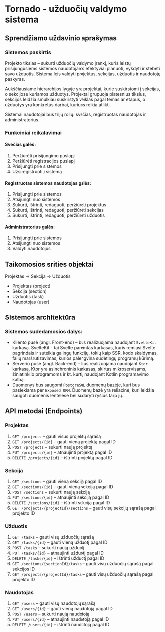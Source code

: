 # Tornado - užduočių valdymo sistema

## Sprendžiamo uždavinio aprašymas

### Sistemos paskirtis

Projekto tikslas – sukurti užduočių valdymo įrankį, kuris leistų prisijungusiems sistemos naudotojams efektyviai planuoti, vykdyti ir stebėti savo užduotis. Sistema leis valdyti projektus, sekcijas, užduotis ir naudotojų paskyras.

Aukščiausiame hierarchijos lygyje yra projektai, kurie suskirstomi į sekcijas, o sekcijose kuriamos užduotys. Projektai grupuoja platesnius tikslus, sekcijos leidžia smulkiau suskirstyti veiklas pagal temas ar etapus, o užduotys yra konkretūs darbai, kuriuos reikia atlikti.

Sistemai naudotojai bus trijų rolių: svečias, registruotas naudotojas ir administratorius.

### Funkciniai reikalavimai

#### Svečias galės:

1. Peržiūrėti prisijungimo puslapį
2. Peržiūrėti registracijos puslapį
3. Prisijungti prie sistemos
4. Užsiregistruoti į sistemą

<a></a>

#### Registruotas sistemos naudotojas galės:

1. Prisijungti prie sistemos
2. Atsijungti nuo sistemos
3. Sukurti, ištrinti, redaguoti, peržiūrėti projektus
4. Sukurti, ištrinti, redaguoti, peržiūrėti sekcijas
5. Sukurti, ištrinti, redaguoti, peržiūrėti užduotis

<a></a>

#### Administratorius galės:

1. Prisijungti prie sistemos
2. Atsijungti nuo sistemos
3. Valdyti naudotojus

## Taikomosios srities objektai

Projektas ⇒ Sekcija ⇒ Užduotis

- Projektas (project)
- Sekcija (section)
- Užduotis (task)
- Naudotojas (user)

## Sistemos architektūra

### Sistemos sudedamosios dalys:

- Kliento pusė (angl. Front-end) – bus realizuojama naudojant `SvelteKit` karkasą. SvelteKit - tai Svelte paremtas karkasas, kuris remiasi Svelte pagrindais ir suteikia galingų funkcijų, tokių kaip SSR, kodo skaidymas, failų maršrutizavimas, kurios palengvina sudėtingų programų kūrimą.
- Serverio pusė (angl. Back-end) – bus realizuojama naudojant `Ktor` karkasą. Ktor yra asinchroninis karkasas, skirtas mikroservisams, žiniatinklio programoms ir kt. kurti, naudojant Kotlin programavimo kalbą.
- Duomenys bus saugomi `PostgreSQL` duomenų bazėje, kuri bus pasiekiama per `Exposed ORM`. Duomenų bazė yra reliacinė, kuri leidžia saugoti duomenis lentelėse bei sudaryti ryšius tarp jų.

## API metodai (Endpoints)

### Projektas

1. `GET /projects` – gauti visus projektų sąrašą
2. `GET /projects/{id}` – gauti vieną projektą pagal ID
3. `POST /projects` – sukurti naują projektą
4. `PUT /projects/{id}` – atnaujinti projektą pagal ID
5. `DELETE /projects/{id}` – ištrinti projektą pagal ID

### Sekcija

1. `GET /sections` – gauti vieną sekciją pagal ID
2. `GET /sections/{id}` – gauti vieną sekciją pagal ID
3. `POST /sections` – sukurti naują sekciją
4. `PUT /sections/{id}` – atnaujinti sekciją pagal ID
5. `DELETE /sections/{id}` – ištrinti sekciją pagal ID
6. `GET /projects/{projectId}/sections` – gauti visų sekcijų sąrašą pagal projekto ID

### Užduotis

1. `GET /tasks` – gauti visų užduočių sąrašą
2. `GET /tasks/{id}` – gauti vieną užduotį pagal ID
3. `POST /tasks` – sukurti naują užduotį
4. `PUT /tasks/{id}` – atnaujinti užduotį pagal ID
5. `DELETE /tasks/{id}` – ištrinti užduotį pagal ID
6. `GET /sections/{sectionId}/tasks` – gauti visų užduočių sąrašą pagal sekcijos ID
7. `GET /projects/{projectId}/tasks` – gauti visų užduočių sąrašą pagal projekto ID

### Naudotojas

1. `GET /users` – gauti visų naudotojų sąrašą
2. `GET /users/{id}` – gauti vieną naudotoją pagal ID
3. `POST /users` – sukurti naują naudotoją
4. `PUT /users/{id}` – atnaujinti naudotoją pagal ID
5. `DELETE /users/{id}` – ištrinti naudotoją pagal ID
